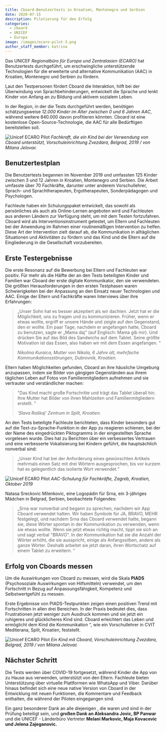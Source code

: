 ```yaml
---
title: Cboard-Benutzertests in Kroatien, Montenegro und Serbien
date: 2020-07-15
description: Pilotierung für den Erfolg
categories:
  - cboard
  - UNICEF
  - Europa
image: /images/ecaro-pilot-3.png
author_staff_member: katrina
---
```

Das UNICEF *Regionalbüro für Europa und Zentralasien (ECARO)* hat Benutzertests durchgeführt, um erschwingliche unterstützende Technologien für die erweiterte und alternative Kommunikation (AAC) in Kroatien, Montenegro und Serbien zu fördern.

Laut den Testpersonen fördert Cboard die Interaktion, hilft bei der Überwindung von Sprachbehinderungen, entwickelt die Sprache und lenkt Kinder von Anfang an zu Bildung und aktivem sozialem Leben.

In der Region, in der die Tests durchgeführt werden, benötigen schätzungsweise *12.000 Kinder im Alter zwischen 0 und 6 Jahren AAC*, während weitere 840.000 davon profitieren könnten. Cboard ist eine kostenlose Open-Source-Technologie, die AAC für alle Bedürftigen bereitstellen soll.

![Unicef ECARO Pilot](/images/ecaro-pilot-1.jpg) *Fachkraft, die ein Kind bei der Verwendung von Cboard unterstützt, Vorschuleinrichtung Zvezdara, Belgrad, 2019 / von Milana Jelovac*

## Benutzertestplan
Die Benutzertests begannen im November 2019 und umfassten 125 Kinder zwischen 3 und 12 Jahren in Kroatien, Montenegro und Serbien. Die Arbeit umfasste über 70 Fachkräfte, darunter unter anderem Vorschullehrer, Sprach- und Sprachtherapeuten, Ergotherapeuten, Sonderpädagogen und Psychologen.

Fachleute haben ein Schulungspaket entwickelt, das sowohl als persönliches als auch als Online-Lernen angeboten wird und Fachleuten aus anderen Ländern zur Verfügung steht, um mit dem Testen fortzufahren. Cboard wird als Interventionsinstrument getestet, um Eltern und Fachleuten bei der Anwendung im Rahmen einer routinemäßigen Intervention zu helfen. Diese Art der Intervention zielt darauf ab, die Kommunikation in alltäglichen Situationen und Aktivitäten zu fördern und das Kind und die Eltern auf die Eingliederung in die Gesellschaft vorzubereiten.

## Erste Testergebnisse
Die erste Resonanz auf die Bewerbung bei Eltern und Fachleuten war positiv. Für mehr als die Hälfte der an den Tests beteiligten Kinder und Familien war Cboard der erste digitale Kommunikator, den sie verwendeten. Die größten Herausforderungen in den ersten Testphasen waren Schwierigkeiten bei der Anpassung an den Einsatz neuer Technologien und AAC. Einige der Eltern und Fachkräfte waren Interviews über ihre Erfahrungen:

> „Unser Sohn hat es besser akzeptiert als wir dachten. Jetzt hat er die Möglichkeit, uns zu fragen und zu kommunizieren. Früher, wenn er etwas wollte, ergriff er unsere Hände und zeigte auf den Gegenstand, den er wollte. Ein paar Tage, nachdem er angefangen hatte, Cboard zu benutzen, sagte er „Mama daj“ (auf Englisch: Mama gib mir). Und drücken Sie auf das Bild des Sandwichs auf dem Tablet. Seine größte Motivation ist das Essen, also haben wir mit dem Essen angefangen. “
> 
> *Nikolina Kuraica, Mutter von Nikola, 6 Jahre alt, mehrfache Kommunikationsstörungen, Dubrovnik, Kroatien.*


Eltern haben Möglichkeiten gefunden, Cboard an ihre häusliche Umgebung anzupassen, indem sie Bilder von gängigen Gegenständen aus ihrem täglichen Leben auf Fotos von Familienmitgliedern aufnehmen und sie vertrauter und verständlicher machen:

> "Das Kind macht große Fortschritte und trägt das Tablet überall hin. Ihre Mutter hat Bilder von ihren Mahlzeiten und Familienmitgliedern erstellt. “
> 
> *'Slava Raškaj' Zentrum in Split, Kroatien.*

An den Tests beteiligte Fachleute berichteten, dass Kinder besonders gut auf die Text-zu-Sprache-Funktion in der App zu reagieren schienen, bei der der Name des eingedrückten Piktogramms in der eingestellten Sprache vorgelesen wurde. Dies hat zu Berichten über ein verbessertes Vertrauen und eine verbesserte Vokalisierung bei Kindern geführt, die hauptsächlich nonverbal sind:

> „Unser Kind hat bei der Anforderung eines gewünschten Artikels mehrmals einen Satz mit drei Wörtern ausgesprochen, bis vor kurzem hat es gelegentlich das isolierte Wort verwendet.“

![Unicef ECARO Pilot](/images/ecaro-pilot-2.png) *AAC-Schulung für Fachkräfte, Zagreb, Kroatien, Oktober 2019*

Natasa Sreckovic Milenkovic, eine Logopädin für Srna, ein 3-jähriges Mädchen in Belgrad, Serbien, beobachtete Folgendes:

> „Srna war nonverbal und begann zu sprechen, nachdem wir App Cboard verwendet hatten. Wir haben Symbole für JA, BRAVO, MEHR festgelegt, und nachdem Srna das Cboard verwendet hatte, begann sie, diese Wörter spontan in der Kommunikation zu verwenden, wenn sie etwas wollte. Wenn sie jetzt etwas richtig macht, tippt sie sich an und sagt verbal "BRAVO". In der Kommunikation hat sie die Anzahl der Wörter erhöht, die sie ausspricht, einige als Anfangssilben, andere als ganze Wörter. Deshalb arbeitet sie jetzt daran, ihren Wortschatz auf einem Tablet zu erweitern. “

## Erfolg von Cboards messen
Um die Auswirkungen von Cboard zu messen, wird die Skala **PIADS** (Psychosoziale Auswirkungen von Hilfsmitteln) verwendet, um den Fortschritt in Bezug auf Anpassungsfähigkeit, Kompetenz und Selbstwertgefühl zu messen.

Erste Ergebnisse von PIADS-Testpunkten zeigen einen positiven Trend mit Fortschritten in allen drei Bereichen. In der Praxis bedeutet dies, dass Frustrationen jetzt weniger zum Ausdruck kommen und sie jetzt ein ruhigeres und glücklicheres Kind sind. Cboard erleichtert das Leben und ermöglicht dem Kind die Kommunikation “, wie ein Vorschullehrer in CVIT Mediterana, Split, Kroatien, feststellt.

![Unicef ECARO Pilot](/images/ecaro-pilot-3.png) *Ein Kind mit Cboard, Vorschuleinrichtung Zvezdara, Belgrad, 2019 / von Milana Jelovac*

## Nächster Schritt
Die Tests werden über COVID-19 fortgesetzt, während Kinder die App von zu Hause aus verwenden, unterstützt von den Eltern. Fachleute bieten Unterstützung über virtuelle Plattformen wie WhatsApp und Viber. Darüber hinaus befindet sich eine neue native Version von Cboard in der Entwicklung mit neuen Funktionen, die Kommentare und Feedback enthalten, die während der Piloten eingegangen sind.

Ein ganz besonderer Dank an alle diejenigen , die waren und sind in der Prüfung beteiligt sein, und **großen Dank an Aleksandra Jovic, BP Panwar** und die UNICEF - Länderbüro Vertreter **Melani Markovic, Maja Kovacevic und Jelena Zajeganovic.**
